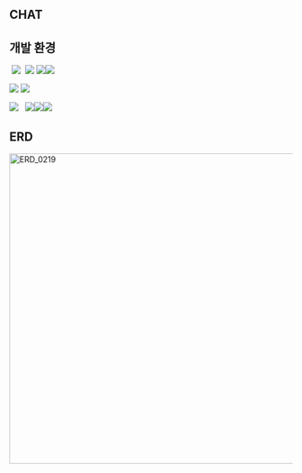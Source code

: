 ## CHAT

## **개발 환경**

 &nbsp;<img src="https://img.shields.io/badge/Back end-FFFFFF?style=for-the-badge&logo=a&logoColor=black"> &nbsp;<img src="https://img.shields.io/badge/JAVA 17-007396?style=for-the-badge&logo=JAVA&logoColor=white"> <img src="https://img.shields.io/badge/Spring%20Boot%20-6DB33F?style=for-the-badge&logo=SpringBoot&logoColor=white"><img src="https://img.shields.io/badge/Maven-C71A36?style=for-the-badge&logo=apachemaven&logoColor=white">

<img src="https://img.shields.io/badge/Front end-FFFFFF?style=for-the-badge&logo=a&logoColor=black">&nbsp;<img src="https://img.shields.io/badge/Vue.js-4FC08D?style=for-the-badge&logo=vuedotjs&logoColor=white">

<img src="https://img.shields.io/badge/DATABASE-FFFFFF?style=for-the-badge&logo=a&logoColor=black"> &nbsp; <img src="https://img.shields.io/badge/ORACLE-F40D12?style=for-the-badge&logo=oracle&logoColor=white"><img src="https://img.shields.io/badge/MongoDB-47A248?style=for-the-badge&logo=mongodb&logoColor=white"><img src="https://img.shields.io/badge/Redis-FF4438?style=for-the-badge&logo=Redis&logoColor=white">

<!-- <img src="https://img.shields.io/badge/Docker-2496ED?style=for-the-badge&logo=docker&logoColor=white"> -->

## **ERD**
<img width="551" alt="ERD_0219" src="https://github.com/user-attachments/assets/a7a79f9c-b210-4a71-b427-a0f32ae934a4" />

